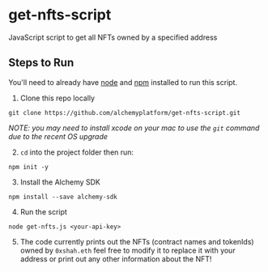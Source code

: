 # get-nfts-script
JavaScript script to get all NFTs owned by a specified address

## Steps to Run

You'll need to already have [node](https://nodejs.org/en/download/) and [npm](https://docs.npmjs.com/downloading-and-installing-node-js-and-npm) installed to run this script. 

1. Clone this repo locally 

`git clone https://github.com/alchemyplatform/get-nfts-script.git`

*NOTE: you may need to install xcode on your mac to use the `git` command due to the recent OS upgrade*

2. `cd` into the project folder then run:

`npm init -y`

3. Install the Alchemy SDK

`npm install --save alchemy-sdk`

4. Run the script

`node get-nfts.js <your-api-key>`

5. The code currently prints out the NFTs (contract names and tokenIds) owned by `0xshah.eth` feel free to modify it to replace it with your address or print out any other information about the NFT! 
